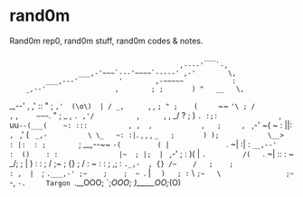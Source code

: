 # rand0m
Rand0m rep0, rand0m stuff, rand0m codes & notes. 

                                                    ___
                                              ,----'   `-,
                     ___,-'~~~`---'~~~~`-----' ,-'        \,
             ___,---'          '        ,-~~~~~            :
        _,--'                 ,        ; ;       ) "   __   \,
   _,--'     ,                 ,'      :: "  ;  ` ,'  (\o\)  |
  / _,       `,                     ,  `; " ;    (     `~~ `'\
 ; /         ,`               ,     `    ~~~`. " ;   _     ,  `.
,'/          ` ,              `     ` ,  ,    \_/ ?   ;    )   `.
:;:            `                      `  ` ,     uu`--(___(    ~:
:::          , ,  ,            ,   ;     , `  ,-'      \~(  ~   :
||:          ` `  `         ,  ` ,'    ( ` _,-          \ \_   ~:
:|`.        , ,  ,          `_   ;       ) );            \__>   :
|:  : ;     ` `  ` ;  __,--~~ `-(         ( |              `.  ~|
:|  :         ` __,--'           :  ()    : :               |~  ;
|;  |  `     ,-'    ;             :  )(   | `.         /(   `. ~|
::  :   ~  _/;     ;               |   )  :  :        ; /    ;~ ;
{}  ;     /  :   ~ :               :      ; ,;        : `._,-  ,
{} /~    /   ;    ;                 : ,  |  `;         `.___,-'
  ;~    ;    ;  ~ `.                | `  )   ;
  :`    \    `;~   \                ;~   `-, `-.     Targon
  `.__OOO;    `;_OOO;               )_____OO;_(O)
   ~~~~~~       ~~~~                ~~~~~~~~ ~~~~
